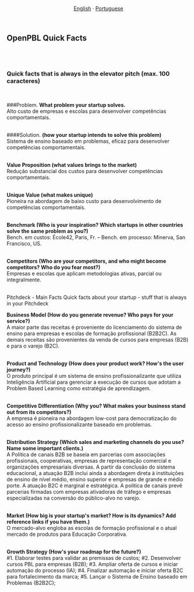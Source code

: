 
<p align="center">    
    <a href="#english">English</a>
    ·
    <a href="#portuguese">Portuguese</a>
</p>

<!--

<a name="english"></a>
<br>

## ABOUT OPEN-PBL

A 




<br>
<p align="center">    
    <a href="#english">English</a>
    ·
    <a href="#portuguese">Portuguese</a>
</p>

## <br>
<br><br><br><br><br><br><br><br><br><br><br><br><br><br><br><br><br><br><br><br><br><br><br><br><br>
<br><br><br><br><br><br><br><br><br><br><br><br><br><br><br><br><br><br><br><br><br><br><br><br><br>


<a name="spanish"></a> 
<br>

--> 

<a name="portuguese"></a> 
<br>

## OpenPBL Quick Facts

<br><br> 

### Quick facts that is always in the elevator pitch (max. 100 caracteres)

<br>

###Problem. 
**What problem your startup solves.**<br>
Alto custo de empresas e escolas para desenvolver competências comportamentais.<br><br>

####Solution.
**(how your startup intends to solve this problem)**<br>
Sistema de ensino baseado em problemas, eficaz para desenvolver competências comportamentais. <br><br>

**Value Proposition
(what values brings  to the market)**<br>
Redução substancial dos custos para desenvolver competências comportamentais. <br><br>

**Unique Value
(what makes unique)**<br>
Pioneira na abordagem de baixo custo para desenvolvimento de competências comportamentais.<br><br>

**Benchmark
(Who is your inspiration? Which startups in other countries solve the same problem as you?)**<br>
Bench. em custos: École42, Paris, Fr. – Bench. em processo: Minerva, San Francisco, US.<br><br>

**Competitors
(Who are your competitors, and who might become competitors? Who do you fear most?)**<br>
Empresas e escolas que aplicam metodologias ativas, parcial ou integralmente.<br><br>


Pitchdeck - Main Facts 
Quick facts about your startup - stuff that is always in your Pitchdeck

**Business Model (How do you generate revenue? Who pays for your service?)**<br>
A maior parte das receitas é proveniente do licenciamento do sistema de ensino para empresas e escolas de formação profissional (B2B2C). As demais receitas são provenientes da venda de cursos para empresas (B2B) e para o varejo (B2C).<br><br>
 
**Product and Technology (How does your product work? How's the user journey?)**<br>
O produto principal é um sistema de ensino profissionalizante que utiliza Inteligência Artificial para gerenciar a execução de cursos que adotam a Problem Based Learning como estratégia de aprendizagem.<br><br>

**Competitive Differentiation (Why you? What makes your business stand out from its competitors?)**<br>
A empresa é pioneira na abordagem low-cost para democratização do acesso ao ensino profissionalizante baseado em problemas.<br><br>


**Distribution Strategy (Which sales and marketing channels do you use? Name some important clients.)**<br>
A Política de canais B2B se baseia em parcerias com associações profissionais, cooperativas, empresas de representação comercial e organizações empresariais diversas. A partir da conclusão do sistema educacional, a atuação B2B inclui ainda a abordagem direta à instituições de ensino de nível médio, ensino superior e empresas de grande e médio porte.  A atuação B2C é marginal e estratégica. A politica de canais prevê parcerias firmadas com empresas ativadoras de tráfego e empresas especializadas na conversão do público-alvo no varejo.<br><br>

**Market (How big is your startup's market? How is its dynamics? Add reference links if you have them.)**<br>
O mercado-alvo engloba as escolas de formação profissional e o atual mercado de produtos para Educação Corporativa.<br><br>

**Growth Strategy (How's your roadmap for the future?)**<br>
#1. Elaborar testes para validar as premissas de custos;
#2. Desenvolver cursos PBL para empresas (B2B);
#3. Ampliar oferta de cursos e iniciar automação do processo (IA);
#4. Finalizar automação e iniciar oferta B2C para fortalecimento da marca; 
#5. Lançar o Sistema de Ensino baseado em Problemas (B2B2C);<br><br>



## <br>


